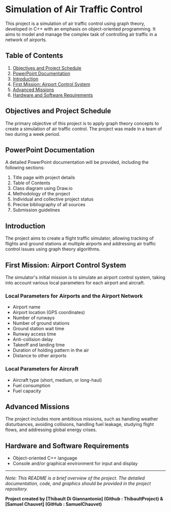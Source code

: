 # Simulation of Air Traffic Control

This project is a simulation of air traffic control using graph theory, developed in C++ with an emphasis on object-oriented programming. It aims to model and manage the complex task of controlling air traffic in a network of airports.

## Table of Contents
1. [Objectives and Project Schedule](#objectives-and-project-schedule)
2. [PowerPoint Documentation](#powerpoint-documentation)
3. [Introduction](#introduction)
4. [First Mission: Airport Control System](#first-mission-airport-control-system)
5. [Advanced Missions](#advanced-missions)
6. [Hardware and Software Requirements](#hardware-and-software-requirements)

## Objectives and Project Schedule
The primary objective of this project is to apply graph theory concepts to create a simulation of air traffic control. The project was made in a team of two during a week period.

## PowerPoint Documentation
A detailed PowerPoint documentation will be provided, including the following sections:
1. Title page with project details
2. Table of Contents
3. Class diagram using Draw.io
5. Methodology of the project
6. Individual and collective project status
7. Precise bibliography of all sources
8. Submission guidelines

## Introduction
The project aims to create a flight traffic simulator, allowing tracking of flights and ground stations at multiple airports and addressing air traffic control issues using graph theory algorithms.

## First Mission: Airport Control System
The simulator's initial mission is to simulate an airport control system, taking into account various local parameters for each airport and aircraft.

### Local Parameters for Airports and the Airport Network
- Airport name
- Airport location (GPS coordinates)
- Number of runways
- Number of ground stations
- Ground station wait time
- Runway access time
- Anti-collision delay
- Takeoff and landing time
- Duration of holding pattern in the air
- Distance to other airports

### Local Parameters for Aircraft
- Aircraft type (short, medium, or long-haul)
- Fuel consumption
- Fuel capacity

## Advanced Missions
The project includes more ambitious missions, such as handling weather disturbances, avoiding collisions, handling fuel leakage, studying flight flows, and addressing global energy crises.

## Hardware and Software Requirements
- Object-oriented C++ language
- Console and/or graphical environment for input and display

---

*Note: This README is a brief overview of the project. The detailed documentation, code, and graphics should be provided in the project repository.*

**Project created by [Thibault Di Giannantonio] (Github : ThibaultProject) & [Samuel Chauvet] (GitHub : SamuelChauvet)**

